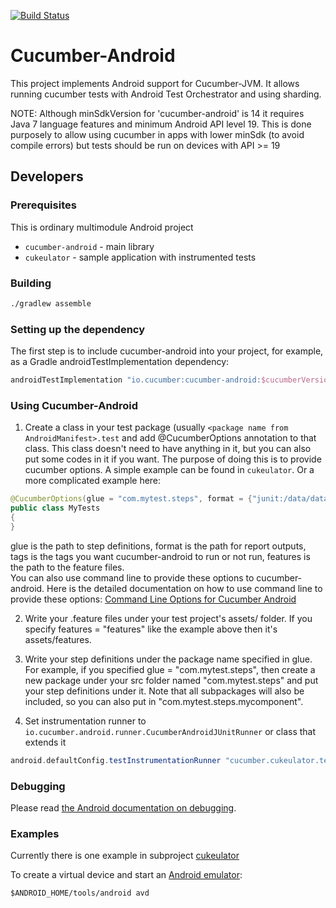 [![Build Status](https://secure.travis-ci.org/cucumber/cucumber-android.svg)](http://travis-ci.org/cucumber/cucumber-android)

# Cucumber-Android

This project implements Android support for Cucumber-JVM. It allows
running cucumber tests with Android Test Orchestrator and using
sharding. 

NOTE: Although minSdkVersion for 'cucumber-android' is 14 it requires
Java 7 language features and minimum Android API level 19. This is done
purposely to allow using cucumber in apps with lower minSdk (to avoid
compile errors) but tests should be run on devices with API >= 19

## Developers

### Prerequisites

This is ordinary multimodule Android project

* `cucumber-android` - main library
* `cukeulator` - sample application with instrumented tests

### Building

```sh
./gradlew assemble
```

### Setting up the dependency

The first step is to include cucumber-android into your project, for example, as a Gradle androidTestImplementation dependency:

```groovy
androidTestImplementation "io.cucumber:cucumber-android:$cucumberVersion"
```

### Using Cucumber-Android

1. Create a class in your test package (usually `<package name from AndroidManifest>.test` and add @CucumberOptions annotation to that class. This class doesn't need to have anything in it, but you can also put some codes in it if you want. The purpose of doing this is to provide cucumber options. A simple example can be found in `cukeulator`. Or a more complicated example here:
```java
@CucumberOptions(glue = "com.mytest.steps", format = {"junit:/data/data/com.mytest/JUnitReport.xml", "json:/data/data/com.mytest/JSONReport.json"}, tags = { "~@wip" }, features = "features")
public class MyTests 
{
}
```
glue is the path to step definitions, format is the path for report outputs, tags is the tags you want cucumber-android to run or not run, features is the path to the feature files.  
You can also use command line to provide these options to cucumber-android. Here is the detailed documentation on how to use command line to provide these options: [Command Line Options for Cucumber Android](https://github.com/cucumber/cucumber-jvm/pull/597)

2. Write your .feature files under your test project's assets/<features-folder> folder. If you specify features = "features" like the example above then it's assets/features.

3. Write your step definitions under the package name specified in glue. For example, if you specified glue = "com.mytest.steps", then create a new package under your src folder named "com.mytest.steps" and put your step definitions under it. Note that all subpackages will also be included, so you can also put in "com.mytest.steps.mycomponent".

4. Set instrumentation runner to `io.cucumber.android.runner.CucumberAndroidJUnitRunner` or class that extends it
```groovy
android.defaultConfig.testInstrumentationRunner "cucumber.cukeulator.test.CukeulatorAndroidJUnitRunner"
```


### Debugging
Please read [the Android documentation on debugging](https://developer.android.com/tools/debugging/index.html).

### Examples

Currently there is one example in subproject [cukeulator](https://github.com/cucumber/cucumber-android/tree/master/cukeulator)

To create a virtual device and start an [Android emulator](https://developer.android.com/tools/devices/index.html):

```
$ANDROID_HOME/tools/android avd
```
